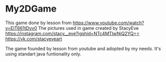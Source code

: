 # My2DGame
This game done by lesson from https://www.youtube.com/watch?v=ElT661tDvv0 
The pictures used in game created by StacyEve https://instagram.com/stacy__eve?igshid=NTc4MTIwNjQ2YQ== https://vk.com/stacyeveart

The game founded by lesson from youtube and adopted by my needs.
It's using standart java funtionality only.
